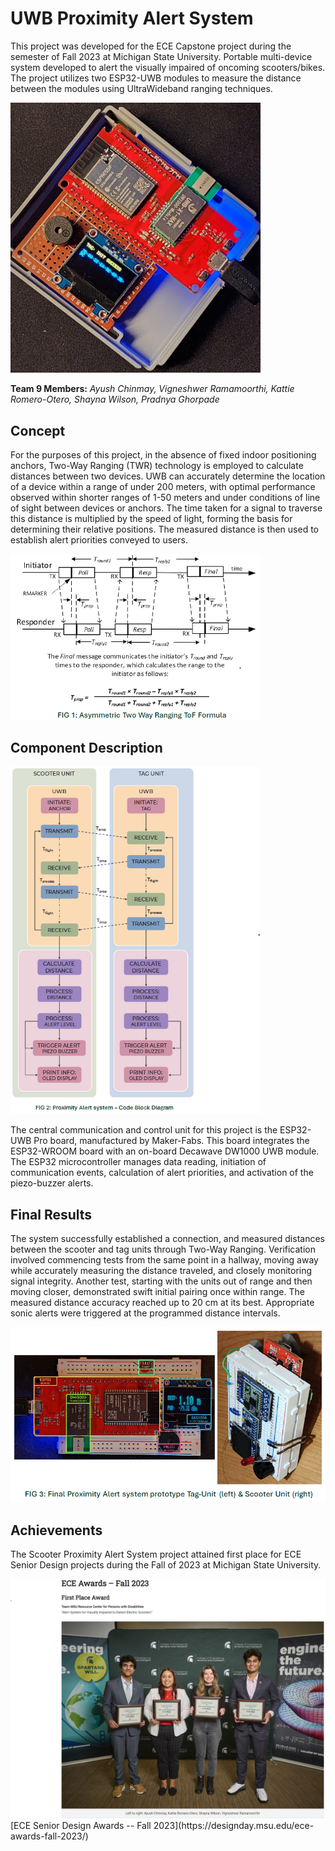 # UWB Proximity Alert System
This project was developed for the ECE Capstone project during the semester of Fall 2023 at Michigan State University. 
Portable multi-device system developed to alert the visually impaired of oncoming scooters/bikes. The project utilizes two ESP32-UWB modules to measure the distance between the modules using UltraWideband ranging techniques.

<img src="https://github.com/ayushchinmay/ECE480-TEAM9/blob/main/rmRef/final.png" width="400">

**Team 9 Members:** *Ayush Chinmay, Vigneshwer Ramamoorthi, Kattie Romero-Otero, Shayna Wilson, Pradnya Ghorpade*

## Concept
For the purposes of this project, in the absence of fixed indoor positioning anchors, Two-Way Ranging (TWR) technology is employed to calculate distances between two devices. UWB can accurately determine the location of a device within a range of under 200 meters, with optimal performance observed within shorter ranges of 1-50 meters and under conditions of line of sight between devices or anchors. The time taken for a signal to traverse this distance is multiplied by the speed of light, forming the basis for determining their relative positions. The measured distance is then used to establish alert priorities conveyed to users.

<img src="https://github.com/ayushchinmay/ECE480-TEAM9/blob/main/rmRef/tof.png" width="400">

## Component Description
<img src="https://github.com/ayushchinmay/ECE480-TEAM9/blob/main/rmRef/flow.png" width="400">

The central communication and control unit for this project is the ESP32-UWB Pro board, manufactured by Maker-Fabs. This board integrates the ESP32-WROOM board with an on-board Decawave DW1000 UWB module. The ESP32 microcontroller manages data reading, initiation of communication events, calculation of alert priorities, and activation of the piezo-buzzer alerts.

## Final Results
The system successfully established a connection, and measured distances between the scooter and tag units through Two-Way Ranging. Verification involved commencing tests from the same point in a hallway, moving away while accurately measuring the distance traveled, and closely monitoring signal integrity. Another test, starting with the units out of range and then moving closer, demonstrated swift initial pairing once within range. The measured distance accuracy reached up to 20 cm at its best. Appropriate sonic alerts were triggered at the programmed distance intervals.

<img src="https://github.com/ayushchinmay/ECE480-TEAM9/blob/main/rmRef/proto.png" width="600">

## Achievements
The Scooter Proximity Alert System project attained first place for ECE Senior Design projects during the Fall of 2023 at Michigan State University.

<img src="https://github.com/ayushchinmay/ECE480-TEAM9/blob/main/rmRef/award.png" width="800">
[ECE Senior Design Awards -- Fall 2023](https://designday.msu.edu/ece-awards-fall-2023/)
